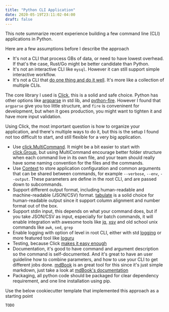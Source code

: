 ```yaml
---
title: "Python CLI Application"
date: 2020-05-19T23:11:02-04:00
draft: false
---
```


This note summarize recent experience building a few command line (CLI) applications in Python.  

Here are a few assumptions before I describe the approach
- It's not a CLI that process GBs of data, or need to have lowest overhead. 
If that's the case, Rust/Go might be better candidate than Python.
- It's not an interactive CLI like `mysql`. However it can still support simple interactive workflow.
- It's not a CLI that [do one thing and do it well](https://en.wikipedia.org/wiki/Unix_philosophy#Do_One_Thing_and_Do_It_Well). 
It's more like a collection of multiple CLIs.

The core library I used is [Click](https://click.palletsprojects.com/en/7.x/), this is a solid and safe choice. 
Python has other options like [argparse](https://docs.python.org/3/library/argparse.html) in std lib, and [python-fire](https://github.com/google/python-fire). However I found that `argparse` give you too little structure, and `fire` is conveninent for development, 
but when it goes production, you might want to tighten it and have more input validation.  

Using Click, the most important question is how to organize your application, and there's multiple ways to do it, but this is the setup I found not too difficult to start, and still flexible for a very big application.
- Use [click.MultiCommand](https://click.palletsprojects.com/en/7.x/commands/#custom-multi-commands). 
It might be a bit easier to start with [click.Group](https://click.palletsprojects.com/en/7.x/commands/#nested-handling-and-contexts),
but using MultiCommand encourage better folder structure when each command live in its own file, and your team should really have some naming convention for the files and the commands.
- Use [Context](https://click.palletsprojects.com/en/7.x/complex/#contexts) to store application configuration and common arguments that can be shared between commands, for example `--verbose`, `--env`, `--output`. These parameters are define in the root CLI, and are passed down to subcommands.
- Support different output format, including human-readable and machine-readable (JSON/CSV) format. [tabulate](https://pypi.org/project/tabulate/) is a solid choice for human-readable output since it support column alignment and number format out of the box.
- Support stdin input, this depends on what your command does, but if you take JSON/CSV as input, especially for batch commands, it will enable integration with awesome tools like [jq](https://stedolan.github.io/jq/), [xsv](https://github.com/BurntSushi/xsv) and old school unix commands like `awk`, `sed`, `grep`
- Enable logging with option of level in root CLI, either with std [logging](https://docs.python.org/3.8/library/logging.html) or more featured tool like [loguru](https://github.com/Delgan/loguru)
- Testing, because Click [makes it easy enough](https://click.palletsprojects.com/en/7.x/testing/)
- Documentation, it's good to have command and argument description so the command is self-documented. And it's great to have an user guideline how to combine parameters, and how to use your CLI to get different jobs done. [mdBook](https://github.com/rust-lang/mdBook) is an great tool for this since it's just simple markdown, just take a look at [mdBook's documentation](https://rust-lang.github.io/mdBook/)
- Packaging, all python code should be packaged for clear dependency requirement, and one line installation using pip.

Use the below cookiecutter template that implemented this approach as a starting point
```
TODO
```